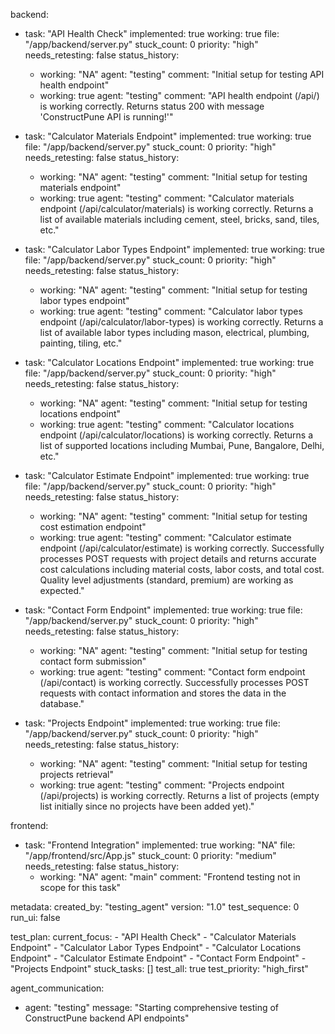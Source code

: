 backend:
  - task: "API Health Check"
    implemented: true
    working: true
    file: "/app/backend/server.py"
    stuck_count: 0
    priority: "high"
    needs_retesting: false
    status_history:
      - working: "NA"
        agent: "testing"
        comment: "Initial setup for testing API health endpoint"
      - working: true
        agent: "testing"
        comment: "API health endpoint (/api/) is working correctly. Returns status 200 with message 'ConstructPune API is running!'"

  - task: "Calculator Materials Endpoint"
    implemented: true
    working: true
    file: "/app/backend/server.py"
    stuck_count: 0
    priority: "high"
    needs_retesting: false
    status_history:
      - working: "NA"
        agent: "testing"
        comment: "Initial setup for testing materials endpoint"
      - working: true
        agent: "testing"
        comment: "Calculator materials endpoint (/api/calculator/materials) is working correctly. Returns a list of available materials including cement, steel, bricks, sand, tiles, etc."

  - task: "Calculator Labor Types Endpoint"
    implemented: true
    working: true
    file: "/app/backend/server.py"
    stuck_count: 0
    priority: "high"
    needs_retesting: false
    status_history:
      - working: "NA"
        agent: "testing"
        comment: "Initial setup for testing labor types endpoint"
      - working: true
        agent: "testing"
        comment: "Calculator labor types endpoint (/api/calculator/labor-types) is working correctly. Returns a list of available labor types including mason, electrical, plumbing, painting, tiling, etc."

  - task: "Calculator Locations Endpoint"
    implemented: true
    working: true
    file: "/app/backend/server.py"
    stuck_count: 0
    priority: "high"
    needs_retesting: false
    status_history:
      - working: "NA"
        agent: "testing"
        comment: "Initial setup for testing locations endpoint"
      - working: true
        agent: "testing"
        comment: "Calculator locations endpoint (/api/calculator/locations) is working correctly. Returns a list of supported locations including Mumbai, Pune, Bangalore, Delhi, etc."

  - task: "Calculator Estimate Endpoint"
    implemented: true
    working: true
    file: "/app/backend/server.py"
    stuck_count: 0
    priority: "high"
    needs_retesting: false
    status_history:
      - working: "NA"
        agent: "testing"
        comment: "Initial setup for testing cost estimation endpoint"
      - working: true
        agent: "testing"
        comment: "Calculator estimate endpoint (/api/calculator/estimate) is working correctly. Successfully processes POST requests with project details and returns accurate cost calculations including material costs, labor costs, and total cost. Quality level adjustments (standard, premium) are working as expected."

  - task: "Contact Form Endpoint"
    implemented: true
    working: true
    file: "/app/backend/server.py"
    stuck_count: 0
    priority: "high"
    needs_retesting: false
    status_history:
      - working: "NA"
        agent: "testing"
        comment: "Initial setup for testing contact form submission"
      - working: true
        agent: "testing"
        comment: "Contact form endpoint (/api/contact) is working correctly. Successfully processes POST requests with contact information and stores the data in the database."

  - task: "Projects Endpoint"
    implemented: true
    working: true
    file: "/app/backend/server.py"
    stuck_count: 0
    priority: "high"
    needs_retesting: false
    status_history:
      - working: "NA"
        agent: "testing"
        comment: "Initial setup for testing projects retrieval"
      - working: true
        agent: "testing"
        comment: "Projects endpoint (/api/projects) is working correctly. Returns a list of projects (empty list initially since no projects have been added yet)."

frontend:
  - task: "Frontend Integration"
    implemented: true
    working: "NA"
    file: "/app/frontend/src/App.js"
    stuck_count: 0
    priority: "medium"
    needs_retesting: false
    status_history:
      - working: "NA"
        agent: "main"
        comment: "Frontend testing not in scope for this task"

metadata:
  created_by: "testing_agent"
  version: "1.0"
  test_sequence: 0
  run_ui: false

test_plan:
  current_focus:
    - "API Health Check"
    - "Calculator Materials Endpoint"
    - "Calculator Labor Types Endpoint"
    - "Calculator Locations Endpoint"
    - "Calculator Estimate Endpoint"
    - "Contact Form Endpoint"
    - "Projects Endpoint"
  stuck_tasks: []
  test_all: true
  test_priority: "high_first"

agent_communication:
  - agent: "testing"
    message: "Starting comprehensive testing of ConstructPune backend API endpoints"